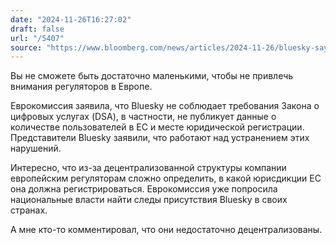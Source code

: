 ```yaml
---
date: "2024-11-26T16:27:02"
draft: false
url: "/5407"
source: "https://www.bloomberg.com/news/articles/2024-11-26/bluesky-says-it-will-comply-with-eu-rules-after-being-called-out"
---
```


Вы не сможете быть достаточно маленькими, чтобы не привлечь внимания регуляторов в Европе. 

Еврокомиссия заявила, что Bluesky не соблюдает требования Закона о цифровых услугах (DSA), в частности, не публикует данные о количестве пользователей в ЕС и месте юридической регистрации. Представители Bluesky заявили, что работают над устранением этих нарушений.

Интересно, что из-за децентрализованной структуры компании европейским регуляторам сложно определить, в какой юрисдикции ЕС она должна регистрироваться. Еврокомиссия уже попросила национальные власти найти следы присутствия Bluesky в своих странах.

А мне кто-то комментировал, что они недостаточно децентрализованы.
